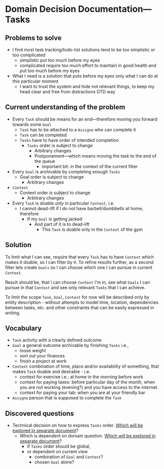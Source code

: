 # Domain Decision Documentation—Tasks

## Problems to solve

* I find most task tracking/todo-list solutions tend to be too simplistic or too complicated
    * simplistic put too much before my eyes
    * complicated require too much effort to maintain in good health and put too much before my eyes
* What I need is a solution that puts before my eyes only what I can do at this particular moment
    * I want to trust the system and hide not relevant things, to keep my head clear and free from distractions GTD way

## Current understanding of the problem

* Every `Task` should be means for an end—therefore moving you forward towards some `Goal`
    * `Task` has to be attached to a `Assigne` who can complete it
    * `Task` can be completed
    * `Tasks` have to have order of intended completion
        * `Tasks` order is subject to change
            * Arbitrary changes
            * Postponement—which means moving the task to the end of the queue
                * important bit: in the context of the current filter
* Every `Goal` is archivable by completing enough `Tasks`
    * Goal order is subject to change
        * Arbitrary changes
* `Context`
    * Context order is subject to change
        * Arbitrary changes
* Every `Task` is doable only in particular `Context`, i.e.
    * I cannot dead-lift if I do not have barbell/dumbbells at home, therefore
        * If my `Goal` is getting jacked
            * And part of it is to dead-lift
                * This `Task` is doable only in the `Context` of the gym

## Solution

To limit what I can see, require that every `Task` has to have `Context` which makes it doable, so I can filter by it.
To refine results further, as a second filter lets create `Goals` so I can choose which one I can pursue in current
`Context`.

Result should be, that I can choose `Context` I'm in, see what `Goals` I can pursue in that `Context` and see only
relevant `Tasks` that I can achieve.

To limit the scope `Task`, `Goal`, `Context` for now will be described only by entity description - without attempts to
model time, location, dependencies between tasks, etc. and other constraints that can be easily expressed in writing.

## Vocabulary

* `Task` activity with a clearly defined outcome
* `Goal` a general outcome archivable by finishing `Tasks` i.e.,
    * loose weight
    * sort out your finances
    * finish a project at work
* `Context` combination of time, place and/or availability of something, that makes `Task` doable and desirable - i.e.
    * context for exercise i.e.: at home in the morning before work
    * context for paying taxes: before particular day of the month, when you are not working (evening?) and you have
      access to the internet.
    * context for paying your tab: when you are at your friendly bar
* `Assigne` person that is supposed to complete the `Task`

## Discovered questions
* Technical decision on how to express `Tasks` order. [Which will be explored in separate document](TDD-tasks-order.md)? 
  * Which is dependent on domain question. [Which will be explored in separate document](DDD-tasks-order.md)?
    * if `Tasks` order should be global, 
    * or dependent on current view
      * combination of `Goal` and `Context`?
      * chosen `Goal` alone?